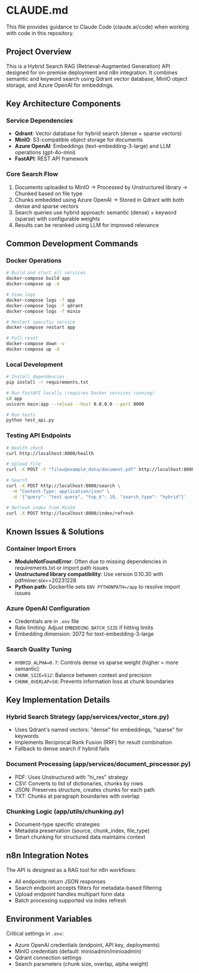 # CLAUDE.md

This file provides guidance to Claude Code (claude.ai/code) when working with code in this repository.

## Project Overview

This is a Hybrid Search RAG (Retrieval-Augmented Generation) API designed for on-premise deployment and n8n integration. It combines semantic and keyword search using Qdrant vector database, MinIO object storage, and Azure OpenAI for embeddings.

## Key Architecture Components

### Service Dependencies
- **Qdrant**: Vector database for hybrid search (dense + sparse vectors)
- **MinIO**: S3-compatible object storage for documents
- **Azure OpenAI**: Embeddings (text-embedding-3-large) and LLM operations (gpt-4o-mini)
- **FastAPI**: REST API framework

### Core Search Flow
1. Documents uploaded to MinIO → Processed by Unstructured library → Chunked based on file type
2. Chunks embedded using Azure OpenAI → Stored in Qdrant with both dense and sparse vectors
3. Search queries use hybrid approach: semantic (dense) + keyword (sparse) with configurable weights
4. Results can be reranked using LLM for improved relevance

## Common Development Commands

### Docker Operations
```bash
# Build and start all services
docker-compose build app
docker-compose up -d

# View logs
docker-compose logs -f app
docker-compose logs -f qdrant
docker-compose logs -f minio

# Restart specific service
docker-compose restart app

# Full reset
docker-compose down -v
docker-compose up -d
```

### Local Development
```bash
# Install dependencies
pip install -r requirements.txt

# Run FastAPI locally (requires Docker services running)
cd app
uvicorn main:app --reload --host 0.0.0.0 --port 8000

# Run tests
python test_api.py
```

### Testing API Endpoints
```bash
# Health check
curl http://localhost:8000/health

# Upload file
curl -X POST -F "file=@example_data/document.pdf" http://localhost:8000/upload

# Search
curl -X POST http://localhost:8000/search \
  -H "Content-Type: application/json" \
  -d '{"query": "test query", "top_k": 10, "search_type": "hybrid"}'

# Refresh index from MinIO
curl -X POST http://localhost:8000/index/refresh
```

## Known Issues & Solutions

### Container Import Errors
- **ModuleNotFoundError**: Often due to missing dependencies in requirements.txt or import path issues
- **Unstructured library compatibility**: Use version 0.10.30 with pdfminer.six==20231228
- **Python path**: Dockerfile sets `ENV PYTHONPATH=/app` to resolve import issues

### Azure OpenAI Configuration
- Credentials are in `.env` file
- Rate limiting: Adjust `EMBEDDING_BATCH_SIZE` if hitting limits
- Embedding dimension: 3072 for text-embedding-3-large

### Search Quality Tuning
- `HYBRID_ALPHA=0.7`: Controls dense vs sparse weight (higher = more semantic)
- `CHUNK_SIZE=512`: Balance between context and precision
- `CHUNK_OVERLAP=50`: Prevents information loss at chunk boundaries

## Key Implementation Details

### Hybrid Search Strategy (app/services/vector_store.py)
- Uses Qdrant's named vectors: "dense" for embeddings, "sparse" for keywords
- Implements Reciprocal Rank Fusion (RRF) for result combination
- Fallback to dense search if hybrid fails

### Document Processing (app/services/document_processor.py)
- PDF: Uses Unstructured with "hi_res" strategy
- CSV: Converts to list of dictionaries, chunks by rows
- JSON: Preserves structure, creates chunks for each path
- TXT: Chunks at paragraph boundaries with overlap

### Chunking Logic (app/utils/chunking.py)
- Document-type specific strategies
- Metadata preservation (source, chunk_index, file_type)
- Smart chunking for structured data maintains context

## n8n Integration Notes

The API is designed as a RAG tool for n8n workflows:
- All endpoints return JSON responses
- Search endpoint accepts filters for metadata-based filtering
- Upload endpoint handles multipart form data
- Batch processing supported via index refresh

## Environment Variables

Critical settings in `.env`:
- Azure OpenAI credentials (endpoint, API key, deployments)
- MinIO credentials (default: minioadmin/minioadmin)
- Qdrant connection settings
- Search parameters (chunk size, overlap, alpha weight)